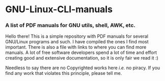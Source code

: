 # GNU-Linux-CLI-manuals
### A list of PDF manuals for GNU utils, shell, AWK, etc.

Hello there! This is a simple repository with PDF manuals for several GNU/Linux programs and such. I have compiled the ones I find most important. There is also a file with links to where you can find more manuals. A lot of free software developers spend a lot of time and effort creating good and extensive documentation, so it is only fair we read it :)

Needless to say there are no Copyrighted works here _i.e._ no piracy. If you find any work that violates this principle, please tell me.
